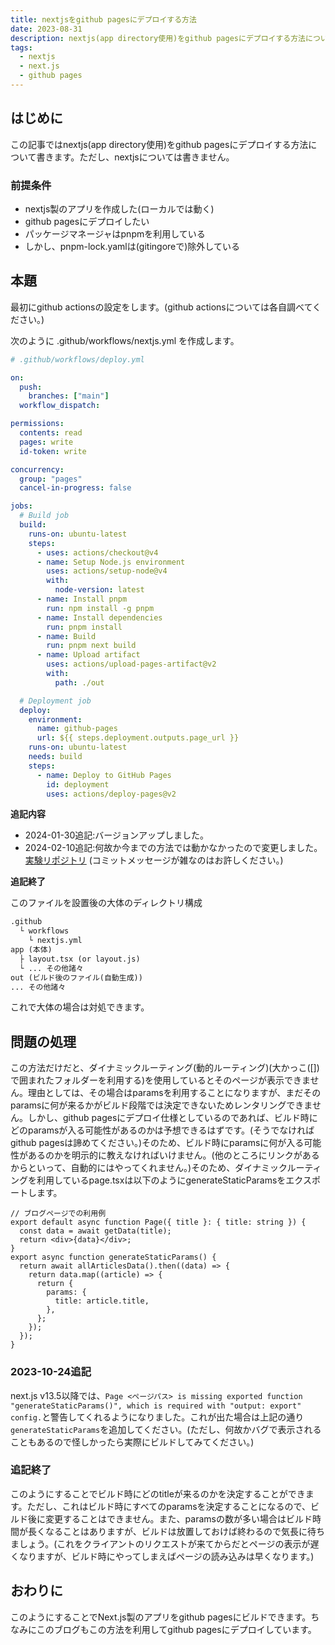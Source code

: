 ```yaml
---
title: nextjsをgithub pagesにデプロイする方法
date: 2023-08-31
description: nextjs(app directory使用)をgithub pagesにデプロイする方法について
tags:
  - nextjs
  - next.js
  - github pages
---
```


## はじめに

この記事ではnextjs(app directory使用)をgithub pagesにデプロイする方法について書きます。ただし、nextjsについては書きません。

### 前提条件

- nextjs製のアプリを作成した(ローカルでは動く)
- github pagesにデプロイしたい
- パッケージマネージャはpnpmを利用している
- しかし、pnpm-lock.yamlは(gitingoreで)除外している

## 本題

最初にgithub actionsの設定をします。(github actionsについては各自調べてください。)

次のように .github/workflows/nextjs.yml を作成します。

```yml
# .github/workflows/deploy.yml

on:
  push:
    branches: ["main"]
  workflow_dispatch:

permissions:
  contents: read
  pages: write
  id-token: write

concurrency:
  group: "pages"
  cancel-in-progress: false

jobs:
  # Build job
  build:
    runs-on: ubuntu-latest
    steps:
      - uses: actions/checkout@v4
      - name: Setup Node.js environment
        uses: actions/setup-node@v4
        with:
          node-version: latest
      - name: Install pnpm
        run: npm install -g pnpm
      - name: Install dependencies
        run: pnpm install
      - name: Build
        run: pnpm next build
      - name: Upload artifact
        uses: actions/upload-pages-artifact@v2
        with:
          path: ./out

  # Deployment job
  deploy:
    environment:
      name: github-pages
      url: ${{ steps.deployment.outputs.page_url }}
    runs-on: ubuntu-latest
    needs: build
    steps:
      - name: Deploy to GitHub Pages
        id: deployment
        uses: actions/deploy-pages@v2
```

**追記内容** 

* 2024-01-30追記:バージョンアップしました。
* 2024-02-10追記:何故か今までの方法では動かなかったので変更しました。[実験リポジトリ](https://github.com/chakkun1121/nextjs-github-build-test) (コミットメッセージが雑なのはお許しください。)

**追記終了**

このファイルを設置後の大体のディレクトリ構成

```txt
.github
  └ workflows
    └ nextjs.yml
app (本体)
  ├ layout.tsx (or layout.js)
  └ ... その他諸々
out (ビルド後のファイル(自動生成))
... その他諸々
```

これで大体の場合は対処できます。

## 問題の処理

この方法だけだと、ダイナミックルーティング(動的ルーティング)(大かっこ(\[])で囲まれたフォルダーを利用する)を使用しているとそのページが表示できません。理由としては、その場合はparamsを利用することになりますが、まだそのparamsに何が来るかがビルド段階では決定できないためレンタリングできません。しかし、github pagesにデプロイ仕様としているのであれば、ビルド時にどのparamsが入る可能性があるのかは予想できるはずです。(そうでなければgithub pagesは諦めてください。)そのため、ビルド時にparamsに何が入る可能性があるのかを明示的に教えなければいけません。(他のところにリンクがあるからといって、自動的にはやってくれません。)そのため、ダイナミックルーティングを利用しているpage.tsxは以下のようにgenerateStaticParamsをエクスポートします。

```tsx
// ブログページでの利用例
export default async function Page({ title }: { title: string }) {
  const data = await getData(title);
  return <div>{data}</div>;
}
export async function generateStaticParams() {
  return await allArticlesData().then((data) => {
    return data.map((article) => {
      return {
        params: {
          title: article.title,
        },
      };
    });
  });
}
```

### 2023-10-24追記

next.js v13.5以降では、`Page <ページパス> is missing exported function "generateStaticParams()", which is required with "output: export" config.`と警告してくれるようになりました。これが出た場合は上記の通り`generateStaticParams`を追加してください。(ただし、何故かバグで表示されることもあるので怪しかったら実際にビルドしてみてください。)

### 追記終了

このようにすることでビルド時にどのtitleが来るのかを決定することができます。ただし、これはビルド時にすべてのparamsを決定することになるので、ビルド後に変更することはできません。また、paramsの数が多い場合はビルド時間が長くなることはありますが、ビルドは放置しておけば終わるので気長に待ちましょう。(これをクライアントのリクエストが来てからだとページの表示が遅くなりますが、ビルド時にやってしまえばページの読み込みは早くなります。)

## おわりに

このようにすることでNext.js製のアプリをgithub pagesにビルドできます。ちなみにこのブログもこの方法を利用してgithub pagesにデプロイしています。
